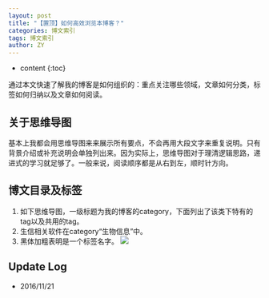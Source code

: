 ```yaml
---
layout: post
title: "【置顶】如何高效浏览本博客？"
categories: 博文索引
tags: 博文索引
author: ZY
---
```


* content
{:toc}

通过本文快速了解我的博客是如何组织的：重点关注哪些领域，文章如何分类，标签如何归纳以及文章如何阅读。




## 关于思维导图
基本上我都会用思维导图来来展示所有要点，不会再用大段文字来重复说明。只有背景介绍或补充说明会单独列出来。因为实际上，思维导图对于理清逻辑思路，递进式的学习就足够了。一般来说，阅读顺序都是从右到左，顺时针方向。


## 博文目录及标签
1. 如下思维导图，一级标题为我的博客的category，下面列出了该类下特有的tag以及共用的tag。
2. 生信相关软件在category“生物信息”中。
3. 黑体加粗表明是一个标签名字。
![](https://raw.githubusercontent.com/woaielf/woaielf.github.io/master/_posts/Pic/0-tags1.png)



## Update Log
- 2016/11/21